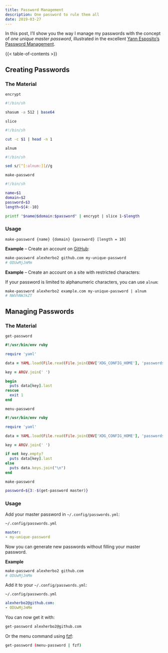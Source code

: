 ```yaml
---
title: Password Management
description: One password to rule them all
date: 2019-03-27
---
```


In this post, I’ll show you the way I manage my passwords with the concept of _one unique master password_,
illustrated in the excellent [Yann Esposito’s Password Management].

{{< table-of-contents >}}

## Creating Passwords

### The Material

`encrypt`

``` sh
#!/bin/sh

shasum -a 512 | base64
```

`slice`

``` sh
#!/bin/sh

cut -c $1 | head -n 1
```

`alnum`

``` sh
#!/bin/sh

sed s/[^[:alnum:]]//g
```

`make-password`

``` sh
#!/bin/sh

name=$1
domain=$2
password=$3
length=${4:-10}

printf "$name@$domain:$password" | encrypt | slice 1-$length
```

### Usage

```
make-password {name} {domain} {password} [length = 10]
```

**Example** – Create an account on [GitHub]:

``` sh
make-password alexherbo2 github.com my-unique-password
# ODUwMjJmMm
```

**Example** – Create an account on a site with restricted characters:

If your password is limited to alphanumeric characters, you can use `alnum`:

``` sh
make-password alexherbo2 example.com my-unique-password | alnum
# NWVhNWJkZT
```

## Managing Passwords

### The Material

`get-password`

``` ruby
#!/usr/bin/env ruby

require 'yaml'

data = YAML.load(File.read(File.join(ENV['XDG_CONFIG_HOME'], 'passwords.yml')))

key = ARGV.join(' ')

begin
  puts data[key].last
rescue
  exit 1
end
```

`menu-password`

``` ruby
#!/usr/bin/env ruby

require 'yaml'

data = YAML.load(File.read(File.join(ENV['XDG_CONFIG_HOME'], 'passwords.yml')))

key = ARGV.join(' ')

if not key.empty?
  puts data[key].last
else
  puts data.keys.join("\n")
end
```

`make-password`

``` sh
password=${3:-$(get-password master)}
```

### Usage

Add your master password in `~/.config/passwords.yml`:

`~/.config/passwords.yml`

``` yaml
master:
- my-unique-password
```

Now you can generate new passwords without filling your master password.

**Example**

``` sh
make-password alexherbo2 github.com
# ODUwMjJmMm
```

Add it to your `~/.config/passwords.yml`:

`~/.config/passwords.yml`

``` yaml
alexherbo2@github.com:
- ODUwMjJmMm
```

You can now get it with:

``` sh
get-password alexherbo2@github.com
```

Or the menu command using [fzf]:

``` sh
get-password (menu-password | fzf)
```

[Yann Esposito’s Password Management]: https://yannesposito.com/Scratch/en/blog/Password-Management/
[GitHub]: https://github.com
[fzf]: https://github.com/junegunn/fzf
